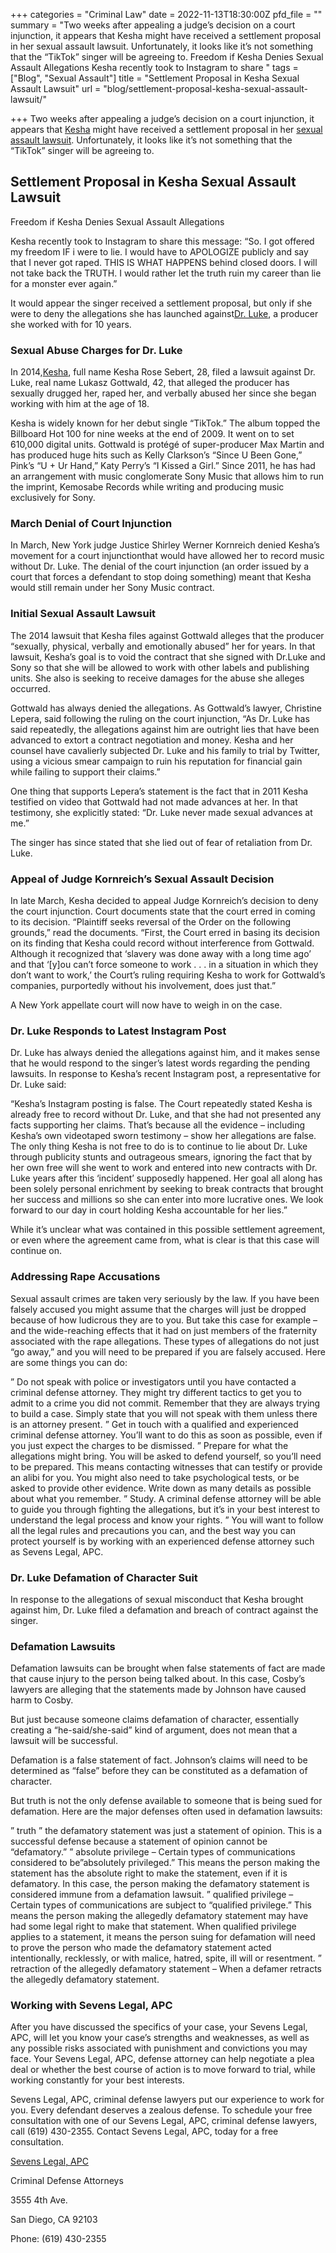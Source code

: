 +++
categories = "Criminal Law"
date = 2022-11-13T18:30:00Z
pfd_file = ""
summary = "Two weeks after appealing a judge’s decision on a court injunction, it appears that Kesha might have received a settlement proposal in her sexual assault lawsuit. Unfortunately, it looks like it’s not something that the “TikTok” singer will be agreeing to. Freedom if Kesha Denies Sexual Assault Allegations Kesha recently took to Instagram to share "
tags = ["Blog", "Sexual Assault"]
title = "Settlement Proposal in Kesha Sexual Assault Lawsuit"
url = "blog/settlement-proposal-kesha-sexual-assault-lawsuit/"

+++
Two weeks after appealing a judge’s decision on a court injunction, it appears that [Kesha](https://www.sevenslegal.com/) might have received a settlement proposal in her [sexual assault lawsuit](https://www.sevenslegal.com/). Unfortunately, it looks like it’s not something that the “TikTok” singer will be agreeing to.

## Settlement Proposal in Kesha Sexual Assault Lawsuit

Freedom if Kesha Denies Sexual Assault Allegations

Kesha recently took to Instagram to share this message: “So. I got offered my freedom IF i were to lie. I would have to APOLOGIZE publicly and say that I never got raped. THIS IS WHAT HAPPENS behind closed doors. I will not take back the TRUTH. I would rather let the truth ruin my career than lie for a monster ever again.”

It would appear the singer received a settlement proposal, but only if she were to deny the allegations she has launched against[Dr. Luke](https://www.sevenslegal.com/), a producer she worked with for 10 years.

### Sexual Abuse Charges for Dr. Luke

In 2014,[Kesha](https://www.sevenslegal.com/), full name Kesha Rose Sebert, 28, filed a lawsuit against Dr. Luke, real name Lukasz Gottwald, 42, that alleged the producer has sexually drugged her, raped her, and verbally abused her since she began working with him at the age of 18.

Kesha is widely known for her debut single “TikTok.” The album topped the Billboard Hot 100 for nine weeks at the end of 2009. It went on to set 610,000 digital units. Gottwald is protégé of super-producer Max Martin and has produced huge hits such as Kelly Clarkson’s “Since U Been Gone,” Pink’s “U + Ur Hand,” Katy Perry’s “I Kissed a Girl.” Since 2011, he has had an arrangement with music conglomerate Sony Music that allows him to run the imprint, Kemosabe Records while writing and producing music exclusively for Sony.

### March Denial of Court Injunction

In March, New York judge Justice Shirley Werner Kornreich denied Kesha’s movement for a court injunctionthat would have allowed her to record music without Dr. Luke. The denial of the court injunction (an order issued by a court that forces a defendant to stop doing something) meant that Kesha would still remain under her Sony Music contract.

### Initial Sexual Assault Lawsuit

The 2014 lawsuit that Kesha files against Gottwald alleges that the producer “sexually, physical, verbally and emotionally abused” her for years. In that lawsuit, Kesha’s goal is to void the contract that she signed with Dr.Luke and Sony so that she will be allowed to work with other labels and publishing units. She also is seeking to receive damages for the abuse she alleges occurred.

Gottwald has always denied the allegations. As Gottwald’s lawyer, Christine Lepera, said following the ruling on the court injunction, “As Dr. Luke has said repeatedly, the allegations against him are outright lies that have been advanced to extort a contract negotiation and money. Kesha and her counsel have cavalierly subjected Dr. Luke and his family to trial by Twitter, using a vicious smear campaign to ruin his reputation for financial gain while failing to support their claims.”

One thing that supports Lepera’s statement is the fact that in 2011 Kesha testified on video that Gottwald had not made advances at her. In that testimony, she explicitly stated: “Dr. Luke never made sexual advances at me.”

The singer has since stated that she lied out of fear of retaliation from Dr. Luke.

### Appeal of Judge Kornreich’s Sexual Assault Decision

In late March, Kesha decided to appeal Judge Kornreich’s decision to deny the court injunction. Court documents state that the court erred in coming to its decision. “Plaintiff seeks reversal of the Order on the following grounds,” read the documents. “First, the Court erred in basing its decision on its finding that Kesha could record without interference from Gottwald. Although it recognized that ‘slavery was done away with a long time ago’ and that ‘\[y\]ou can’t force someone to work . . . in a situation in which they don’t want to work,’ the Court’s ruling requiring Kesha to work for Gottwald’s companies, purportedly without his involvement, does just that.”

A New York appellate court will now have to weigh in on the case.

### Dr. Luke Responds to Latest Instagram Post

Dr. Luke has always denied the allegations against him, and it makes sense that he would respond to the singer’s latest words regarding the pending lawsuits. In response to Kesha’s recent Instagram post, a representative for Dr. Luke said:

“Kesha’s Instagram posting is false. The Court repeatedly stated Kesha is already free to record without Dr. Luke, and that she had not presented any facts supporting her claims. That’s because all the evidence – including Kesha’s own videotaped sworn testimony – show her allegations are false. The only thing Kesha is not free to do is to continue to lie about Dr. Luke through publicity stunts and outrageous smears, ignoring the fact that by her own free will she went to work and entered into new contracts with Dr. Luke years after this ‘incident’ supposedly happened. Her goal all along has been solely personal enrichment by seeking to break contracts that brought her success and millions so she can enter into more lucrative ones. We look forward to our day in court holding Kesha accountable for her lies.”

While it’s unclear what was contained in this possible settlement agreement, or even where the agreement came from, what is clear is that this case will continue on.

### Addressing Rape Accusations

Sexual assault crimes are taken very seriously by the law. If you have been falsely accused you might assume that the charges will just be dropped because of how ludicrous they are to you. But take this case for example – and the wide-reaching effects that it had on just members of the fraternity associated with the rape allegations. These types of allegations do not just “go away,” and you will need to be prepared if you are falsely accused. Here are some things you can do:

” Do not speak with police or investigators until you have contacted a criminal defense attorney. They might try different tactics to get you to admit to a crime you did not commit. Remember that they are always trying to build a case. Simply state that you will not speak with them unless there is an attorney present. ” Get in touch with a qualified and experienced criminal defense attorney. You’ll want to do this as soon as possible, even if you just expect the charges to be dismissed. ” Prepare for what the allegations might bring. You will be asked to defend yourself, so you’ll need to be prepared. This means contacting witnesses that can testify or provide an alibi for you. You might also need to take psychological tests, or be asked to provide other evidence. Write down as many details as possible about what you remember. ” Study. A criminal defense attorney will be able to guide you through fighting the allegations, but it’s in your best interest to understand the legal process and know your rights. ” You will want to follow all the legal rules and precautions you can, and the best way you can protect yourself is by working with an experienced defense attorney such as Sevens Legal, APC.

### Dr. Luke Defamation of Character Suit

In response to the allegations of sexual misconduct that Kesha brought against him, Dr. Luke filed a defamation and breach of contract against the singer.

### Defamation Lawsuits

Defamation lawsuits can be brought when false statements of fact are made that cause injury to the person being talked about. In this case, Cosby’s lawyers are alleging that the statements made by Johnson have caused harm to Cosby.

But just because someone claims defamation of character, essentially creating a “he-said/she-said” kind of argument, does not mean that a lawsuit will be successful.

Defamation is a false statement of fact. Johnson’s claims will need to be determined as “false” before they can be constituted as a defamation of character.

But truth is not the only defense available to someone that is being sued for defamation. Here are the major defenses often used in defamation lawsuits:

” truth ” the defamatory statement was just a statement of opinion. This is a successful defense because a statement of opinion cannot be “defamatory.” ” absolute privilege – Certain types of communications considered to be”absolutely privileged.” This means the person making the statement has the absolute right to make the statement, even if it is defamatory. In this case, the person making the defamatory statement is considered immune from a defamation lawsuit. ” qualified privilege – Certain types of communications are subject to “qualified privilege.” This means the person making the allegedly defamatory statement may have had some legal right to make that statement. When qualified privilege applies to a statement, it means the person suing for defamation will need to prove the person who made the defamatory statement acted intentionally, recklessly, or with malice, hatred, spite, ill will or resentment. ” retraction of the allegedly defamatory statement – When a defamer retracts the allegedly defamatory statement.

### Working with Sevens Legal, APC

After you have discussed the specifics of your case, your Sevens Legal, APC, will let you know your case’s strengths and weaknesses, as well as any possible risks associated with punishment and convictions you may face. Your Sevens Legal, APC, defense attorney can help negotiate a plea deal or whether the best course of action is to move forward to trial, while working constantly for your best interests.

Sevens Legal, APC, criminal defense lawyers put our experience to work for you. Every defendant deserves a zealous defense. To schedule your free consultation with one of our Sevens Legal, APC, criminal defense lawyers, call (619) 430-2355. Contact Sevens Legal, APC, today for a free consultation.

[Sevens Legal, APC](https://www.sevenslegal.com/ "Sevens Legal, APC")

Criminal Defense Attorneys

3555 4th Ave.

San Diego, CA 92103

Phone: (619) 430-2355